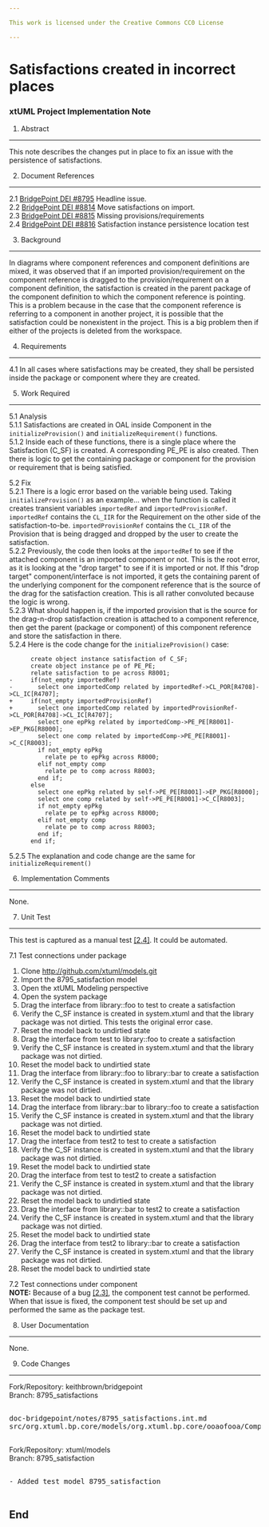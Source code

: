 ```yaml
---

This work is licensed under the Creative Commons CC0 License

---
```


# Satisfactions created in incorrect places
### xtUML Project Implementation Note


1. Abstract
-----------
This note describes the changes put in place to fix an issue with the persistence
of satisfactions.  

2. Document References
----------------------
<a id="2.1"></a>2.1 [BridgePoint DEI #8795](https://support.onefact.net/issues/8795) Headline issue.     
<a id="2.2"></a>2.2 [BridgePoint DEI #8814](https://support.onefact.net/issues/8814) Move satisfactions on import.     
<a id="2.3"></a>2.3 [BridgePoint DEI #8815](https://support.onefact.net/issues/8815) Missing provisions/requirements     
<a id="2.4"></a>2.4 [BridgePoint DEI #8816](https://support.onefact.net/issues/8816) Satisfaction instance persistence location test        

3. Background
-------------
In diagrams where component references and component definitions are mixed, it 
was observed that if an imported provision/requirement on the component 
reference is dragged to the provision/requirement on a component definition, the
satisfaction is created in the parent package of the component definition to 
which the component reference is pointing. This is a problem because in the case
that the component reference is referring to a component in another project, it 
is possible that the satisfaction could be nonexistent in the project. This is a
big problem then if either of the projects is deleted from the workspace.   

4. Requirements
---------------
4.1 In all cases where satisfactions may be created, they shall be persisted
  inside the package or component where they are created.     

5. Work Required
----------------
5.1 Analysis   
5.1.1  Satisfactions are created in OAL inside Component in the 
  ```initializeProvision()``` and ```initializeRequirement()``` functions.   
5.1.2  Inside each of these functions, there is a single place where the 
  Satisfaction (C_SF) is created.  A corresponding PE_PE is also created.  Then
  there is logic to get the containing package or component for the provision
  or requirement that is being satisfied.   
  
5.2  Fix   
5.2.1  There is a logic error based on the variable being used.  Taking 
  ```initializeProvision()``` as an example... when the function is called it 
  creates transient variables ```importedRef``` and ```importedProvisionRef```.
  ```importedRef``` contains the ```CL_IIR``` for the Requirement on the other 
  side of the satisfaction-to-be.  ```importedProvisionRef``` contains the 
  ```CL_IIR``` of the Provision that is being dragged and dropped by the user to
  create the satisfaction.   
5.2.2  Previously, the code then looks at the ```importedRef``` to see if the 
  attached component is an imported component or not.   This is the root error,
  as it is looking at the "drop target" to see if it is imported or not.  If 
  this "drop target" component/interface is not imported, it gets the containing
  parent of the underlying component for the component reference that is
  the source of the drag for the satisfaction creation.  This is all rather
  convoluted because the logic is wrong.     
5.2.3  What should happen is, if the imported provision that is the source for
  the drag-n-drop satisfaction creation is attached to a component reference, 
  then get the parent (package or component) of this component reference and
  store the satisfaction in there.   
5.2.4  Here is the code change for the ```initializeProvision()``` case:   
```
      create object instance satisfaction of C_SF;
      create object instance pe of PE_PE;
      relate satisfaction to pe across R8001;
-     if(not_empty importedRef)
-       select one importedComp related by importedRef->CL_POR[R4708]->CL_IC[R4707];
+     if(not_empty importedProvisionRef)
+       select one importedComp related by importedProvisionRef->CL_POR[R4708]->CL_IC[R4707];
        select one epPkg related by importedComp->PE_PE[R8001]->EP_PKG[R8000];
        select one comp related by importedComp->PE_PE[R8001]->C_C[R8003];
        if not_empty epPkg
          relate pe to epPkg across R8000;
        elif not_empty comp
          relate pe to comp across R8003;
        end if;
      else
        select one epPkg related by self->PE_PE[R8001]->EP_PKG[R8000];
        select one comp related by self->PE_PE[R8001]->C_C[R8003];
        if not_empty epPkg
          relate pe to epPkg across R8000;
        elif not_empty comp
          relate pe to comp across R8003;
        end if;
      end if;
```
5.2.5  The explanation and code change are the same for 
  ```initializeRequirement()```   

  
6. Implementation Comments
--------------------------
None.   

7. Unit Test
------------
This test is captured as a manual test [[2.4]](#2.4).  It could be automated.

7.1 Test connections under package   
1. Clone http://github.com/xtuml/models.git  
2. Import the 8795_satisfaction model   
3. Open the xtUML Modeling perspective  
4. Open the system package  
5. Drag the interface from library::foo to test to create a satisfaction
6. Verify the C_SF instance is created in system.xtuml and that the library
  package was not dirtied.  This tests the original error case.  
7. Reset the model back to undirtied state  
8. Drag the interface from test to library::foo to create a satisfaction
9. Verify the C_SF instance is created in system.xtuml and that the library
  package was not dirtied.    
10. Reset the model back to undirtied state  
11. Drag the interface from library::foo to library::bar to create a satisfaction
12. Verify the C_SF instance is created in system.xtuml and that the library
  package was not dirtied.    
13. Reset the model back to undirtied state  
14. Drag the interface from library::bar to library::foo to create a satisfaction
15. Verify the C_SF instance is created in system.xtuml and that the library
  package was not dirtied.    
16. Reset the model back to undirtied state  
17. Drag the interface from test2 to test to create a satisfaction
18. Verify the C_SF instance is created in system.xtuml and that the library
  package was not dirtied.    
19. Reset the model back to undirtied state  
20. Drag the interface from test to test2 to create a satisfaction
21. Verify the C_SF instance is created in system.xtuml and that the library
  package was not dirtied.    
22. Reset the model back to undirtied state  
23. Drag the interface from library::bar to test2 to create a satisfaction
24. Verify the C_SF instance is created in system.xtuml and that the library
  package was not dirtied.    
25. Reset the model back to undirtied state  
26. Drag the interface from test2 to library::bar to create a satisfaction
27. Verify the C_SF instance is created in system.xtuml and that the library
  package was not dirtied.    
28. Reset the model back to undirtied state  


7.2 Test connections under component   
__NOTE:__ Because of a bug [[2.3]](#2.3), the component test cannot be performed.  
When that issue is fixed, the component test should be set up and performed the
same as the package test.  

8. User Documentation
---------------------
None.  

9. Code Changes
---------------
Fork/Repository: keithbrown/bridgepoint   
Branch: 8795_satisfactions

<pre>

doc-bridgepoint/notes/8795_satisfactions.int.md
src/org.xtuml.bp.core/models/org.xtuml.bp.core/ooaofooa/Component/Component/Component.xtuml

</pre>

Fork/Repository: xtuml/models   
Branch: 8795_satisfaction

<pre>

- Added test model 8795_satisfaction

</pre>

End
---

